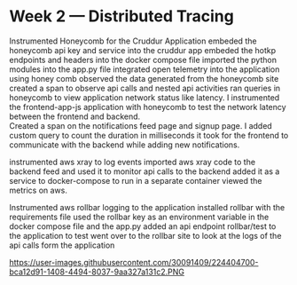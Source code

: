 # Week 2 — Distributed Tracing
Instrumented Honeycomb for the Cruddur Application
embeded the honeycomb api key and service into the cruddur app
embeded the hotkp endpoints and headers into the docker compose file
imported the python modules into the app.py file
integrated open telemetry into the application using honey comb
observed the data generated from the honeycomb site
created a span to observe api calls and nested api activities
ran queries in honeycomb to view application network status like latency.
I instrumented the frontend-app-js application with honeycomb to test the network latency between the frontend and backend.  
Created a span on the notifications feed page and signup page.
I added custom query to count the duration in milliseconds it took for the frontend to communicate with the backend while adding new notifications.


instrumented aws xray to log events
imported aws xray code to the backend feed and used it to monitor api calls to the backend
added it as a service to docker-compose to run in a separate container
viewed the metrics on aws.


Instrumented aws rollbar logging to the application
installed rollbar with the requirements file
used the rollbar key as an environment variable in the docker compose file and the app.py
added an api endpoint rollbar/test to the application to test 
went over to the rollbar site to look at the logs of the api calls form the application

https://user-images.githubusercontent.com/30091409/224404700-bca12d91-1408-4494-8037-9aa327a131c2.PNG
